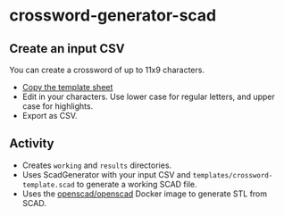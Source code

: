 # crossword-generator-scad

## Create an input CSV

You can create a crossword of up to 11x9 characters.

* [Copy the template sheet](https://docs.google.com/spreadsheets/d/1V18dAKi18F9mF3wuK5d-L5pdg0llTGk-J9Tq7vYNg_I/copy)
* Edit in your characters. Use lower case for regular letters, and upper case for highlights.
* Export as CSV.

## Activity

* Creates `working` and `results` directories.
* Uses ScadGenerator with your input CSV and `templates/crossword-template.scad` to generate a working SCAD file.
* Uses the [openscad/openscad](https://hub.docker.com/r/openscad/openscad) Docker image to generate STL from SCAD.
